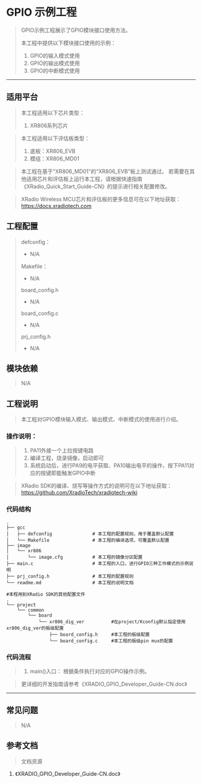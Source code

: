 # GPIO 示例工程

> GPIO示例工程展示了GPIO模块接口使用方法。
>
> 本工程中提供以下模块接口使用的示例：
> 1. GPIO的输入模式使用
> 2. GPIO的输出模式使用
> 3. GPIO的中断模式使用

---

## 适用平台

> 本工程适用以下芯片类型：
>
> 1. XR806系列芯片

> 本工程适用以下评估板类型：
> 1. 底板：XR806_EVB
> 2. 模组：XR806_MD01

> 本工程在基于"XR806_MD01"的“XR806_EVB”板上测试通过。
> 若需要在其他适用芯片和评估板上运行本工程，请根据快速指南《XRadio_Quick_Start_Guide-CN》的提示进行相关配置修改。

> XRadio Wireless MCU芯片和评估板的更多信息可在以下地址获取：
> https://docs.xradiotech.com

## 工程配置

> defconfig：
>
> - N/A
>
> Makefile：
>
> - N/A
>
> board_config.h
>
> - N/A
>
> board_config.c
>
> - N/A
>
> prj_config.h
>
> - N/A

## 模块依赖

> N/A

## 工程说明

> 本工程对GPIO模块输入模式、输出模式、中断模式的使用进行介绍。

### 操作说明：

> 1. PA11外接一个上拉按键电路
> 2. 编译工程，烧录镜像，启动即可
> 3. 系统启动后，进行PA9的电平获取、PA10输出电平的操作，按下PA11对应的按键即能触发GPIO中断

> XRadio SDK的编译、烧写等操作方式的说明可在以下地址获取：
> https://github.com/XradioTech/xradiotech-wiki

### 代码结构
```
.
├── gcc
│   ├── defconfig               # 本工程的配置规则，用于覆盖默认配置
│   └── Makefile                # 本工程的编译选项，可覆盖默认配置
├── image
│   └── xr806
│       └── image.cfg           # 本工程的镜像分区配置
├── main.c                      # 本工程的入口，进行GPIO三种工作模式的示例说明
├── prj_config.h                # 本工程的配置规则
└── readme.md                   # 本工程的说明文档

#本程用到XRadio SDK的其他配置文件
.
└── project
    └── common
        └── board
            └── xr806_dig_ver          #在project/Kconfig默认指定使用xr806_dig_ver的板级配置
                ├── board_config.h     #本工程的板级配置
                └── board_config.c     #本工程的板级pin mux的配置
```
### 代码流程

> 1. main()入口： 根据条件执行对应的GPIO操作示例。
> 

> 更详细的开发指南请参考《XRADIO_GPIO_Developer_Guide-CN.doc》

---

## 常见问题

> N/A

## 参考文档

> 文档资源

1. 《XRADIO_GPIO_Developer_Guide-CN.doc》

